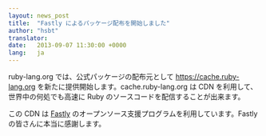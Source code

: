 ```yaml
---
layout: news_post
title:  "Fastly によるパッケージ配布を開始しました"
author: "hsbt"
translator:
date:   2013-09-07 11:30:00 +0000
lang:   ja
---
```


ruby-lang.org では、公式パッケージの配布元として https://cache.ruby-lang.org を新たに提供開始します。cache.ruby-lang.org は CDN を利用して、世界中の何処でも高速に Ruby のソースコードを配信することが出来ます。

この CDN は [Fastly][1] のオープンソース支援プログラムを利用しています。Fastly の皆さんに本当に感謝します。

[1]: http://www.fastly.com
